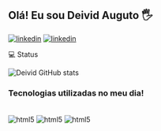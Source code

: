 ## Olá! Eu sou Deivid Auguto 🖐️

[![linkedin](https://img.shields.io/badge/LinkedIn-0077B5?style=for-the-badge&logo=linkedin&logoColor=white)](https://www.linkedin.com/in/deivid-augusto-5a6234279/)
[![linkedin](https://img.shields.io/badge/Instagram-E4405F?style=for-the-badge&logo=instagram&logoColor=white)](https://www.instagram.com/augusto__deivid/)

💻 Status

![Deivid GitHub stats](https://github-readme-stats.vercel.app/api?username=DeividAND&show_icons=true&theme=radical)

### Tecnologias utilizadas no meu dia!

<div style="display: inline_block"><br/>
    <img align="center" alt="html5" src="https://img.shields.io/badge/Python-3776AB?style=for-the-badge&logo=python&logoColor=white"/>
     <img align="center" alt="html5" src="https://img.shields.io/badge/PyCharm-000000.svg?&style=for-the-badge&logo=PyCharm&logoColor=white"/>
     <img align="center" alt="html5" src="https://img.shields.io/badge/MySQL-00000F?style=for-the-badge&logo=mysql&logoColor=white"/>
</div><br/>
